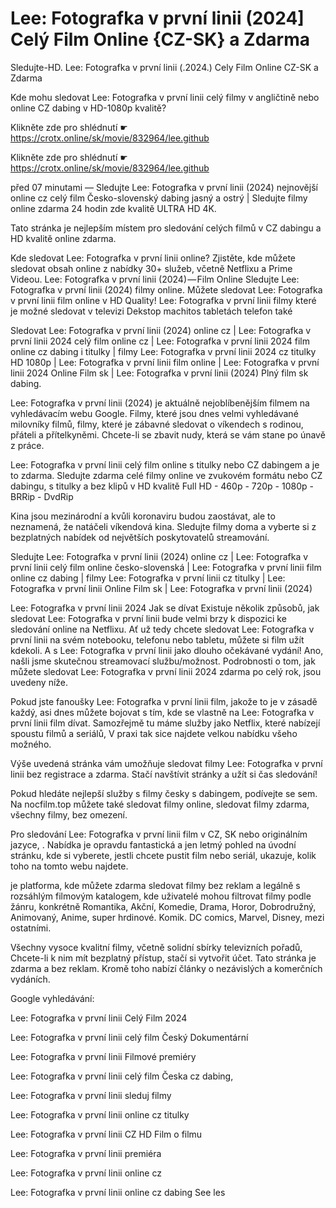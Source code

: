 # Lee: Fotografka v první linii (2024] Celý Film Online {CZ-SK} a Zdarma
Sledujte-HD. Lee: Fotografka v první linii (.2024.) Cely Film Online CZ-SK a Zdarma


Kde mohu sledovat Lee: Fotografka v první linii celý filmy v angličtině nebo online CZ dabing v HD-1080p kvalitě?

 

 

 

Klikněte zde pro shlédnutí ☛ https://crotx.online/sk/movie/832964/lee.github

Klikněte zde pro shlédnutí ☛ https://crotx.online/sk/movie/832964/lee.github
 

 

 

před 07 minutami — Sledujte Lee: Fotografka v první linii (2024) nejnovější online cz celý film Česko-slovenský dabing jasný a ostrý | Sledujte filmy online zdarma 24 hodin zde kvalitě ULTRA HD 4K.


Tato stránka je nejlepším místem pro sledování celých filmů v CZ dabingu a HD kvalitě online zdarma.


Kde sledovat Lee: Fotografka v první linii online? Zjistěte, kde můžete sledovat obsah online z nabídky 30+ služeb, včetně Netflixu a Prime Videou. Lee: Fotografka v první linii (2024) — Film Online Sledujte Lee: Fotografka v první linii (2024) filmy online. Můžete sledovat Lee: Fotografka v první linii film online v HD Quality! Lee: Fotografka v první linii filmy které je možné sledovat v televizi Dekstop machitos tabletách telefon také


Sledovat Lee: Fotografka v první linii (2024) online cz | Lee: Fotografka v první linii 2024 celý film online cz | Lee: Fotografka v první linii 2024 film online cz dabing i titulky | filmy Lee: Fotografka v první linii 2024 cz titulky HD 1080p | Lee: Fotografka v první linii film online | Lee: Fotografka v první linii 2024 Online Film sk | Lee: Fotografka v první linii (2024) Plný film sk dabing.


Lee: Fotografka v první linii (2024) je aktuálně nejoblíbenějším filmem na vyhledávacím webu Google. Filmy, které jsou dnes velmi vyhledávané milovníky filmů, filmy, které je zábavné sledovat o víkendech s rodinou, přáteli a přítelkyněmi. Chcete-li se zbavit nudy, která se vám stane po únavě z práce.


Lee: Fotografka v první linii celý film online s titulky nebo CZ dabingem a je to zdarma. Sledujte zdarma celé filmy online ve zvukovém formátu nebo CZ dabingu, s titulky a bez klipů v HD kvalitě Full HD - 460p - 720p - 1080p - BRRip - DvdRip


Kina jsou mezinárodní a kvůli koronaviru budou zaostávat, ale to neznamená, že natáčeli víkendová kina. Sledujte filmy doma a vyberte si z bezplatných nabídek od největších poskytovatelů streamování.


Sledujte Lee: Fotografka v první linii (2024) online cz | Lee: Fotografka v první linii celý film online česko-slovenská | Lee: Fotografka v první linii film online cz dabing | filmy Lee: Fotografka v první linii cz titulky | Lee: Fotografka v první linii Online Film sk | Lee: Fotografka v první linii (2024)


Lee: Fotografka v první linii 2024 Jak se dívat Existuje několik způsobů, jak sledovat Lee: Fotografka v první linii bude velmi brzy k dispozici ke sledování online na Netflixu. Ať už tedy chcete sledovat Lee: Fotografka v první linii na svém notebooku, telefonu nebo tabletu, můžete si film užít kdekoli. A s Lee: Fotografka v první linii jako dlouho očekávané vydání! Ano, našli jsme skutečnou streamovací službu/možnost. Podrobnosti o tom, jak můžete sledovat Lee: Fotografka v první linii 2024 zdarma po celý rok, jsou uvedeny níže.

Pokud jste fanoušky Lee: Fotografka v první linii film, jakože to je v zásadě každý, asi dnes můžete bojovat s tím, kde se vlastně na Lee: Fotografka v první linii film dívat. Samozřejmě tu máme služby jako Netflix, které nabízejí spoustu filmů a seriálů, V praxi tak sice najdete velkou nabídku všeho možného.


Výše uvedená stránka vám umožňuje sledovat filmy Lee: Fotografka v první linii bez registrace a zdarma. Stačí navštívit stránky a užít si čas sledování!


Pokud hledáte nejlepší služby s filmy česky s dabingem, podívejte se sem. Na nocfilm.top můžete také sledovat filmy online, sledovat filmy zdarma, všechny filmy, bez omezení.


Pro sledování Lee: Fotografka v první linii film v CZ, SK nebo originálním jazyce, . Nabídka je opravdu fantastická a jen letmý pohled na úvodní stránku, kde si vyberete, jestli chcete pustit film nebo seriál, ukazuje, kolik toho na tomto webu najdete.


je platforma, kde můžete zdarma sledovat filmy bez reklam a legálně s rozsáhlým filmovým katalogem, kde uživatelé mohou filtrovat filmy podle žánru, konkrétně Romantika, Akční, Komedie, Drama, Horor, Dobrodružný, Animovaný, Anime, super hrdinové. Komik. DC comics, Marvel, Disney, mezi ostatními.


Všechny vysoce kvalitní filmy, včetně solidní sbírky televizních pořadů, Chcete-li k nim mít bezplatný přístup, stačí si vytvořit účet. Tato stránka je zdarma a bez reklam. Kromě toho nabízí články o nezávislých a komerčních vydáních.


Google vyhledávání:

Lee: Fotografka v první linii Celý Film 2024

Lee: Fotografka v první linii celý film Český Dokumentární

Lee: Fotografka v první linii Filmové premiéry

Lee: Fotografka v první linii celý film Česka cz dabing,

Lee: Fotografka v první linii sleduj filmy

Lee: Fotografka v první linii online cz titulky

Lee: Fotografka v první linii CZ HD Film o filmu

Lee: Fotografka v první linii premiéra

Lee: Fotografka v první linii online cz

Lee: Fotografka v první linii online cz dabing See les
